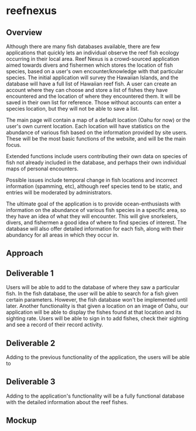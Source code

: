 # reefnexus

## Overview
Although there are many fish databases available, there are few applications that quickly lets an individual observe the reef fish ecology occurring in their local area.  Reef Nexus is a crowd-sourced application aimed towards divers and fishermen which stores the location of fish species, based on a user's own encounter/knowledge with that particular species.  The initial application will survey the Hawaiian Islands, and the database will have a full list of Hawaiian reef fish.  A user can create an account where they can choose and store a list of fishes they have encountered and the location of where they encountered them.  It will be saved in their own list for reference.  Those without accounts can enter a species location, but they will not be able to save a list.

The main page will contain a map of a default location (Oahu for now) or the user's own current location.  Each location will have statistics on the abundance of various fish based on the information provided by site users.  These will be the most basic functions of the website, and will be the main focus.

Extended functions include users contributing their own data on species of fish not already included in the database, and perhaps their own individual maps of personal encounters.

Possible issues include temporal change in fish locations and incorrect information (spamming, etc), although reef species tend to be static, and entries will be moderated by administrators.

The ultimate goal of the application is to provide ocean-enthusiasts with information on the abundance of various fish species in a specific area, so they have an idea of what they will encounter.  This will give snorkelers, divers, and fishermen a good idea of where to find species of interest.  The database will also offer detailed information for each fish, along with their abundancy for all areas in which they occur in.  

## Approach

## Deliverable 1
Users will be able to add to the database of where they saw a particular fish.  In the fish database, the user will be able to search for a fish given certain parameters.  However, the fish database won't be implemented until later.  Another functionality is that given a location on an image of Oahu, our application will be able to display the fishes found at that location and its sighting rate.  Users will be able to sign in to add fishes, check their sighting and see a record of their record activity.
## Deliverable 2
Adding to the previous functionality of the application, the users will be able to
## Deliverable 3
Adding to the application's functionality will be a fully functional database with the detailed information about the reef fishes.
## Mockup
